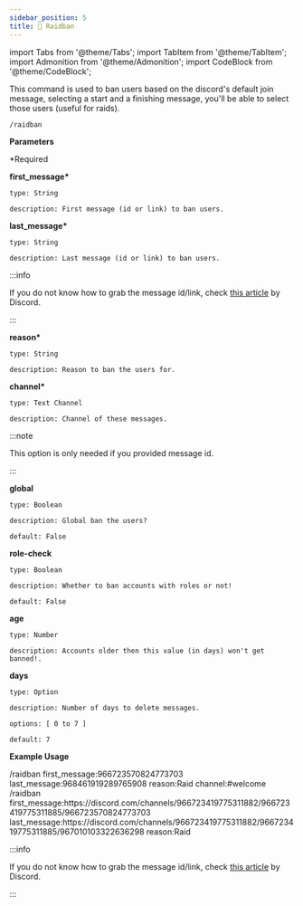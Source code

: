 ```yaml
---
sidebar_position: 5
title: 🚨 Raidban
---
```


<!-- Imports -->
import Tabs from '@theme/Tabs';
import TabItem from '@theme/TabItem';
import Admonition from '@theme/Admonition';
import CodeBlock from '@theme/CodeBlock';

<!-- Documentation -->
This command is used to ban users based on the discord's default join message, selecting a start and a finishing message, you'll be able to select those users (useful for raids).

```
/raidban
```

**Parameters**

\*Required

**first_message\***

    type: String

    description: First message (id or link) to ban users.

**last_message\***

    type: String

    description: Last message (id or link) to ban users.

:::info

If you do not know how to grab the message id/link, check [this article](https://support.discord.com/hc/en-us/articles/206346498-Where-can-I-find-my-User-Server-Message-ID) by Discord.

:::

**reason\***

    type: String

    description: Reason to ban the users for.

**channel\***

    type: Text Channel

    description: Channel of these messages.

:::note

This option is only needed if you provided message id.

:::

**global**

    type: Boolean

    description: Global ban the users?

    default: False

**role-check**

    type: Boolean

    description: Whether to ban accounts with roles or not!

    default: False

**age**

    type: Number

    description: Accounts older then this value (in days) won't get banned!.

**days**

    type: Option

    description: Number of days to delete messages.

    options: [ 0 to 7 ]

    default: 7

**Example Usage**

<Tabs>
    <TabItem value="withids" label="Usage with Message ID" default>
        <CodeBlock>
            /raidban first_message:966723570824773703 last_message:968461919289765908 reason:Raid channel:#welcome
        </CodeBlock>
    </TabItem>
    <TabItem value="withlinks" label="Usage with Message Link">
        <CodeBlock>
            /raidban first_message:https://discord.com/channels/966723419775311882/966723419775311885/966723570824773703 last_message:https://discord.com/channels/966723419775311882/966723419775311885/967010103322636298 reason:Raid
        </CodeBlock>
    </TabItem>
</Tabs>


:::info

If you do not know how to grab the message id/link, check [this article](https://support.discord.com/hc/en-us/articles/206346498-Where-can-I-find-my-User-Server-Message-ID) by Discord.

:::
